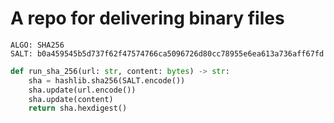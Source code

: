 # A repo for delivering binary files

```text
ALGO: SHA256
SALT: b0a459545b5d737f62f47574766ca5096726d80cc78955e6ea613a736aff67fd
```

```python
def run_sha_256(url: str, content: bytes) -> str:
    sha = hashlib.sha256(SALT.encode())
    sha.update(url.encode())
    sha.update(content)
    return sha.hexdigest()
```
